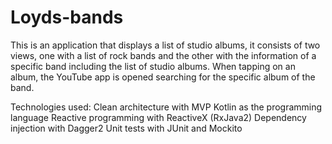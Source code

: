 # Loyds-bands

This is an application that displays a list of studio albums, it consists of two views, one with a list of rock bands and the other with the information of a specific band including the list of studio albums. When tapping on an album, the YouTube app is opened searching for the specific album of the band. 

Technologies used: 
Clean architecture with MVP Kotlin as the programming language Reactive programming with ReactiveX (RxJava2) Dependency injection with Dagger2 Unit tests with JUnit and Mockito
